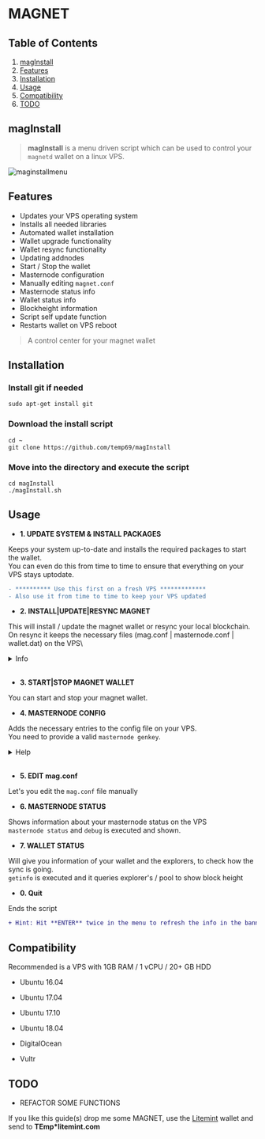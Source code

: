 # MAGNET

## Table of Contents
1. [magInstall](#maginstall)
1. [Features](#features)
1. [Installation](#installation)
1. [Usage](#usage)
1. [Compatibility](#compatibility)
1. [TODO](#todo)

## magInstall

> **magInstall** is a menu driven script which can be used to control
your `magnetd` wallet on a linux VPS.

![maginstallmenu](https://user-images.githubusercontent.com/36497576/50610659-10400f00-0ed4-11e9-8cca-54c9d2a8e070.png)

## Features

- Updates your VPS operating system
- Installs all needed libraries
- Automated wallet installation
- Wallet upgrade functionality
- Wallet resync functionality
- Updating addnodes
- Start / Stop the wallet
- Masternode configuration
- Manually editing `magnet.conf`
- Masternode status info
- Wallet status info
- Blockheight information
- Script self update function
- Restarts wallet on VPS reboot

> A control center for your magnet wallet

## Installation

### Install git if needed
`sudo apt-get install git`

### Download the install script
`cd ~`\
`git clone https://github.com/temp69/magInstall`

### Move into the directory and execute the script
`cd magInstall`\
`./magInstall.sh`

## Usage

- **1. UPDATE SYSTEM & INSTALL PACKAGES**

Keeps your system up-to-date and installs the required packages to start the wallet.\
You can even do this from time to time to ensure that everything on your VPS stays uptodate.
```diff
- ********** Use this first on a fresh VPS *************
- Also use it from time to time to keep your VPS updated
```

- **2. INSTALL|UPDATE|RESYNC MAGNET**

This will install / update the magnet wallet or resync your local blockchain.\
On resync it keeps the necessary files (mag.conf | masternode.conf | wallet.dat) on the VPS\

<details><summary> Info </summary><blockquote>
<details><summary> Fresh Installation </summary><blockquote>
  - Creates a swap drive if needed<br>
  - Installs latest wallet from magnet github<br>
  - Creates wallet restart crontab job if VPS reboots
</blockquote></details>
<details><summary> Update Wallet </summary><blockquote>
  - Approve on "Do you want to reinstall/update the wallet!? [y/n]"
</blockquote></details>
<details><summary> Resync Blockchain </summary><blockquote>
  - Approve on "Do you want to resync the blockchain? [y/n]"
</blockquote></details>
</blockquote></details><br>

- **3. START|STOP MAGNET WALLET**

You can start and stop your magnet wallet.

- **4. MASTERNODE CONFIG**

Adds the necessary entries to the config file on your VPS.\
You need to provide a valid `masternode genkey`.

<details><summary> Help </summary><blockquote>
<details><summary> Controller wallet: masternode genkey </summary><blockquote>
  <img src=https://github.com/temp69/magInstall/blob/master/images/masternodeGenkey.gif>
</blockquote></details>
<details><summary> VPS: Enter masternode genkey </summary><blockquote>
  <img src=https://github.com/temp69/magInstall/blob/master/images/magInstallMasternode.gif>
</blockquote></details>
<details><summary> Controller wallet: masternode outputs </summary><blockquote>
  <img src=https://github.com/temp69/magInstall/blob/master/images/masternodeOutputs.gif>
</blockquote></details>
<details><summary> Controller wallet: masternode.conf </summary><blockquote>
  <i>Remember to restart the wallet after your configured the <b>masternode.conf</b> file</i>
  <img src=https://github.com/temp69/magInstall/blob/master/images/masternodeConf.gif>
</blockquote></details>
<details><summary> Controller wallet: masternode start </summary><blockquote>
  <i>Ensure the wallet is fully synchronized and the transaction has 15 confirmations before starting the node</i>
  <img src=https://github.com/temp69/magInstall/blob/master/images/masternodeStart.gif>
</blockquote></details>
<details><summary> VPS: Check masternode status </summary><blockquote>
  <img src=https://github.com/temp69/magInstall/blob/master/images/masternodeVPScheck.gif>
</blockquote></details> 
</blockquote></details><br>

- **5. EDIT mag.conf**

Let's you edit the `mag.conf` file manually

- **6. MASTERNODE STATUS**

Shows information about your masternode status on the VPS\
`masternode status` and `debug` is executed and shown.

- **7. WALLET STATUS**

Will give you information of your wallet and the explorers, to check how the sync is going.\
`getinfo` is executed and it queries explorer's / pool to show block height

- **0. Quit**

Ends the script

```diff
+ Hint: Hit **ENTER** twice in the menu to refresh the info in the banner!
```

## Compatibility

Recommended is a VPS with 1GB RAM / 1 vCPU / 20+ GB HDD

- Ubuntu 16.04
- Ubuntu 17.04
- Ubuntu 17.10
- Ubuntu 18.04

- DigitalOcean
- Vultr

## TODO

- REFACTOR SOME FUNCTIONS

If you like this guide(s) drop me some MAGNET, use the [Litemint](https://litemint.com/) wallet and send to **TEmp\*litemint.com**

